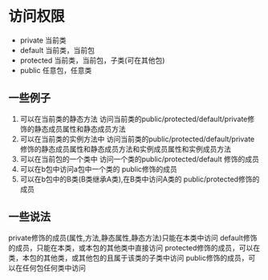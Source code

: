 # 访问权限
- private 当前类
- default 当前类，当前包
- protected 当前类，当前包，子类(可在其他包)
- public 任意包，任意类

## 一些例子
1. 可以在当前类的静态方法 访问当前类的public/protected/default/private修饰的静态成员属性和静态成员方法
2. 可以在当前类的实例方法中 访问当前类的public/protected/default/private修饰的静态成员属性和静态成员方法和实例成员属性和实例成员方法
3. 可以在当前包的一个类中 访问一个类的public/protected/default 修饰的成员
4. 可以在b包中访问a包中一个类的 public修饰的成员
5. 可以在b包中的B类(B类继承A类),在B类中访问A类的 public/protected修饰的成员  

## 一些说法
private修饰的成员(属性,方法,静态属性,静态方法)只能在本类中访问
default修饰的成员，只能在本类，或本包的其他类中直接访问
protected修饰的成员，可以在类，本包的其他类，或其他包的且属于该类的子类中访问
public修饰的成员，可以在任何包任何类中访问